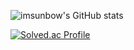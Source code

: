 ![imsunbow's GitHub stats](https://github-readme-stats.vercel.app/api?username=K-Junyyy&show_icons=true&theme=dark)   

[![Solved.ac Profile](http://mazassumnida.wtf/api/generate_badge?boj=imsunbow)](https://solved.ac/imsunbow)
